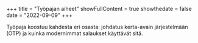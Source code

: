 +++
title = "Työpajan aiheet"
showFullContent = true 
showthedate = false
date = "2022-09-09"
+++

Työpaja koostuu kahdesta eri osasta: johdatus kerta-avain järjestelmään (OTP) ja kuinka modernimmat salaukset käyttävät sitä.